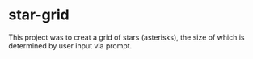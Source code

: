 # star-grid
This project was to creat a grid of stars (asterisks), the size of which is determined by user input via prompt.
